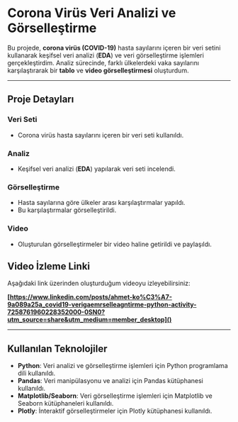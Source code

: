 # **Corona Virüs Veri Analizi ve Görselleştirme**

Bu projede, **corona virüs (COVID-19)** hasta sayılarını içeren bir veri setini kullanarak keşifsel veri analizi (**EDA**) ve veri görselleştirme işlemleri gerçekleştirdim. Analiz sürecinde, farklı ülkelerdeki vaka sayılarını karşılaştırarak bir **tablo** ve **video görselleştirmesi** oluşturdum.

---

## **Proje Detayları**

### **Veri Seti**
- Corona virüs hasta sayılarını içeren bir veri seti kullanıldı.

### **Analiz**
- Keşifsel veri analizi (**EDA**) yapılarak veri seti incelendi.

### **Görselleştirme**
- Hasta sayılarına göre ülkeler arası karşılaştırmalar yapıldı.
- Bu karşılaştırmalar görselleştirildi.

### **Video**
- Oluşturulan görselleştirmeler bir video haline getirildi ve paylaşıldı.

## **Video İzleme Linki**
Aşağıdaki link üzerinden oluşturduğum videoyu izleyebilirsiniz:

**[https://www.linkedin.com/posts/ahmet-ko%C3%A7-9a089a25a_covid19-verigaemrselleagntirme-python-activity-7258761960228352000-0SN0?utm_source=share&utm_medium=member_desktop]()**

---
## **Kullanılan Teknolojiler**
- **Python**: Veri analizi ve görselleştirme işlemleri için Python programlama dili kullanıldı.
- **Pandas**: Veri manipülasyonu ve analizi için Pandas kütüphanesi kullanıldı.
- **Matplotlib/Seaborn**: Veri görselleştirme işlemleri için Matplotlib ve Seaborn kütüphaneleri kullanıldı.
- **Plotly**: İnteraktif görselleştirmeler için Plotly kütüphanesi kullanıldı.

